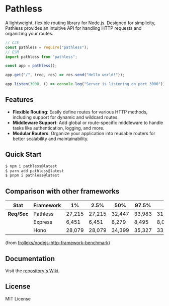 # Pathless

A lightweight, flexible routing library for Node.js. Designed for simplicity, Pathless provides an intuitive API for handling HTTP requests and organizing your routes.

```js
// CJS
const pathless = require("pathless");
// ESM
import pathless from "pathless";

const app = pathless();

app.get("/", (req, res) => res.send("Hello world!"));

app.listen(3000, () => console.log("Server is listening on port 3000"));
```

## Features

- **Flexible Routing**: Easily define routes for various HTTP methods, including support for dynamic and wildcard routes.
- **Middleware Support**: Add global or route-specific middleware to handle tasks like authentication, logging, and more.
- **Modular Routers**: Organize your application into reusable routers for better scalability and maintainability.

## Quick Start

```bash
$ npm i pathless@latest
$ yarn add pathless@latest
$ pnpm i pathless@latest
```

## Comparison with other frameworks

| Stat        | Framework | 1%     | 2.5%   | 50%    | 97.5%  | Avg       | Stdev    | Min    |
| ----------- | --------- | ------ | ------ | ------ | ------ | --------- | -------- | ------ |
| **Req/Sec** | Pathless  | 27,215 | 27,215 | 32,447 | 33,983 | 31,973.82 | 1,827.87 | 27,214 |
|             | Express   | 6,451  | 6,451  | 8,279  | 8,495  | 8,023.82  | 609.14   | 6,451  |
|             | Hono      | 28,079 | 28,079 | 34,399 | 35,327 | 33,888.73 | 1,882.39 | 28,065 |

(from [frolleks/nodejs-http-framework-benchmark](https://github.com/frolleks/nodejs-http-framework-benchmark))

## Documentation

Visit the [repository's Wiki](https://github.com/frolleks/pathless/wiki).

## License

MIT License
